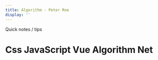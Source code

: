 ```yaml
---
title: Algorithm - Peter Roe
display: ''
---
```


<div class="prose m-auto mb-8 select-none">
  <div class="opacity-20 italic">Quick notes / tips</div>
  <h1 class="mb-0 ">
    <router-link to="/notes" class="opacity-20 hover:opacity-50 !border-none !font-400">Css </router-link>
    <router-link to="/javascript" class="opacity-20 hover:opacity-50 !border-none !font-400">JavaScript </router-link>
    <router-link to="/vue" class="opacity-20 hover:opacity-50 !border-none !font-400">Vue </router-link>
    Algorithm
    <router-link to="/net" class="opacity-20 hover:opacity-50 !border-none !font-400">Net </router-link>
  </h1>
</div>

<ClientOnly>
  <Plum/>
</ClientOnly>

<ListNotes type="algorithm"/>
